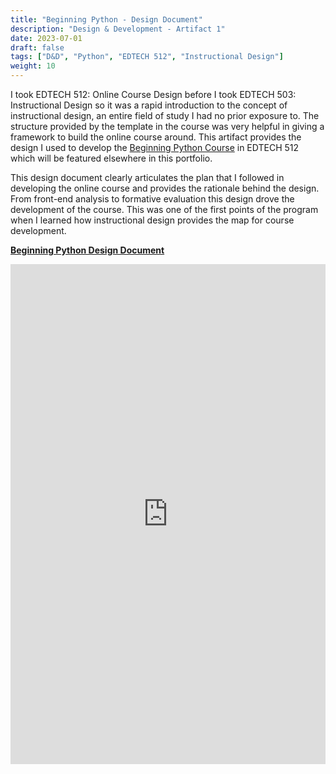 ```yaml
---
title: "Beginning Python - Design Document"
description: "Design & Development - Artifact 1"
date: 2023-07-01
draft: false
tags: ["D&D", "Python", "EDTECH 512", "Instructional Design"]
weight: 10
---
```


I took EDTECH 512: Online Course Design before I took EDTECH 503: Instructional Design so it was a rapid introduction to the concept of instructional design, an entire field of study I had no prior exposure to.  The structure provided by the template in the course was very helpful in giving a framework to build the online course around. This artifact provides the design I used to develop the [Beginning Python Course](https://edtech2.boisestate.edu/jasonsandidge/512/start.html) in EDTECH 512 which will be featured elsewhere in this portfolio.

This design document clearly articulates the plan that I followed in developing the online course and provides the rationale behind the design.  From front-end analysis to formative evaluation this design drove the development of the course. This was one of the first points of the program when I learned how instructional design provides the map for course development. 

**[Beginning Python Design Document](https://docs.google.com/document/d/1To9VXlw70oC5qqZfiiP3lvyNMRk3bl1MEMxhAxi3e-U/preview)**

<p><iframe src="https://docs.google.com/document/d/1To9VXlw70oC5qqZfiiP3lvyNMRk3bl1MEMxhAxi3e-U/preview" frameborder="0" width="100%" height="800" allowfullscreen="true" mozallowfullscreen="true" webkitallowfullscreen="true"></iframe></p>
